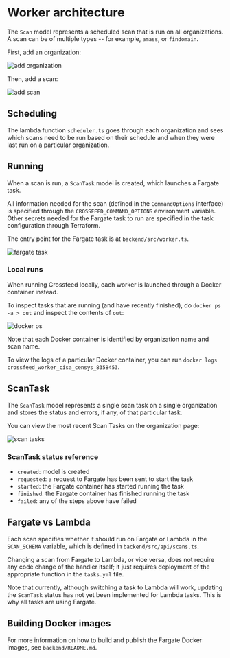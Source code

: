 # Worker architecture

The `Scan` model represents a scheduled scan that is run on all organizations.
A scan can be of multiple types -- for example, `amass`, or `findomain`.

First, add an organization:

![add organization](https://github.com/cisagov/crossfeed/raw/62b27371d4a33f104452967dde1a85d1946da6c8/docs/img/add%20organization.png)

Then, add a scan:

![add scan](https://github.com/cisagov/crossfeed/raw/62b27371d4a33f104452967dde1a85d1946da6c8/docs/img/add%20scan.png)

## Scheduling

The lambda function `scheduler.ts` goes through each organization and sees which scans
need to be run based on their schedule and when they were last run on a particular organization.

## Running

When a scan is run, a `ScanTask` model is created, which launches a Fargate task.

All information needed for the scan (defined in the `CommandOptions` interface) is specified
through the `CROSSFEED_COMMAND_OPTIONS` environment variable. Other secrets needed for the Fargate
task to run are specified in the task configuration through Terraform.

The entry point for the Fargate task is at `backend/src/worker.ts`.

![fargate task](https://github.com/cisagov/crossfeed/raw/62b27371d4a33f104452967dde1a85d1946da6c8/docs/img/fargate%20task.png)

### Local runs

When running Crossfeed locally, each worker is launched through a Docker container instead.

To inspect tasks that are running (and have recently finished), do `docker ps -a > out` and inspect the contents of `out`:

![docker ps](https://github.com/cisagov/crossfeed/raw/62b27371d4a33f104452967dde1a85d1946da6c8/docs/img/docker%20ps.png)

Note that each Docker container is identified by organization name and scan name.

To view the logs of a particular Docker container, you can run `docker logs crossfeed_worker_cisa_censys_8358453`.

## ScanTask

The `ScanTask` model represents a single scan task on a single organization and stores the status
and errors, if any, of that particular task.

You can view the most recent Scan Tasks on the organization page:

![scan tasks](https://github.com/cisagov/crossfeed/raw/62b27371d4a33f104452967dde1a85d1946da6c8/docs/img/scan%20tasks.png)

### ScanTask status reference

* `created`: model is created
* `requested`: a request to Fargate has been sent to start the task
* `started`: the Fargate container has started running the task
* `finished`: the Fargate container has finished running the task
* `failed`: any of the steps above have failed

## Fargate vs Lambda

Each scan specifies whether it should run on Fargate or Lambda in the `SCAN_SCHEMA` variable,
which is defined in `backend/src/api/scans.ts`.

Changing a scan from Fargate to Lambda, or vice versa, does not require any code change of the
handler itself; it just requires deployment of the appropriate function in the `tasks.yml` file.

Note that currently, although switching a task to Lambda will work, updating the `ScanTask` status
has not yet been implemented for Lambda tasks. This is why all tasks are using Fargate.

## Building Docker images

For more information on how to build and publish the Fargate Docker images, see `backend/README.md`.